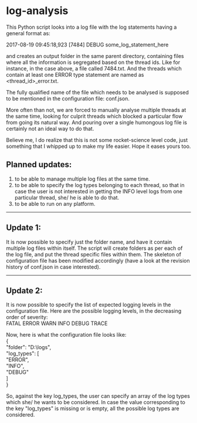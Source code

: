 # log-analysis

This Python script looks into a log file with the log statements having a general format as:

2017-08-19 09:45:18,923 [7484] DEBUG some_log_statement_here
  
and creates an output folder in the same parent directory, containing files where all the information is segregated based on the thread ids. Like for instance, in the case above, a file called 7484.txt.
And the threads which contain at least one ERROR type statement are named as <thread_id>_error.txt.

The fully qualified name of the file which needs to be analysed is supposed to be mentioned in the configuration file: conf.json.

More often than not, we are forced to manually analyse multiple threads at the same time, looking for culprit threads which blocked a particular flow from going its natural way. And pouring over a single humongous log file is certainly not an ideal way to do that.  

Believe me, I do realize that this is not some rocket-science level code, just something that I whipped up to make my life easier.
Hope it eases yours too.

## Planned updates:
1. to be able to manage multiple log files at the same time.
2. to be able to specify the log types belonging to each thread, so that in case the user is not interested in getting the INFO level logs from one particular thread, she/ he is able to do that.
3. to be able to run on any platform.

---

## Update 1:

It is now possible to specify just the folder name, and have it contain multiple log files within itself.
The script will create folders as per each of the log file, and put the thread specific files within them.
The skeleton of configuration file has been modified accordingly (have a look at the revision history of conf.json in case interested).

---

## Update 2:

It is now possible to specify the list of expected logging levels in the configuration file. Here are the possible logging levels, in the decreasing order of severity:  
FATAL
ERROR
WARN
INFO
DEBUG
TRACE  

Now, here is what the configuration file looks like:  
{  
    "folder": "D:\\logs",  
    "log_types": [  
        "ERROR",  
        "INFO",  
        "DEBUG"  
    ]  
}  
  
So, against the key log_types, the user can specify an array of the log types which she/ he wants to be considered. In case the value corresponding to the key "log_types" is missing or is empty, all the possible log types are considered.
